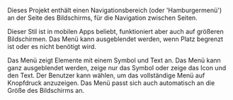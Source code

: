 Dieses Projekt enthält einen Navigationsbereich (oder 'Hamburgermenü') an der Seite des Bildschirms, für die Navigation zwischen Seiten.

Dieser Stil ist in mobilen Apps beliebt, funktioniert aber auch auf größeren Bildschirmen. Das Menü kann ausgeblendet werden, wenn Platz begrenzt ist oder es nicht benötigt wird.

Das Menü zeigt Elemente mit einem Symbol und Text an. Das Menü kann ganz ausgeblendet werden, zeige nur das Symbol oder zeige das Icon und den Text. Der Benutzer kann wählen, um das vollständige Menü auf Knopfdruck anzuzeigen. Das Menü passt sich auch automatisch an die Größe des Bildschirms an.